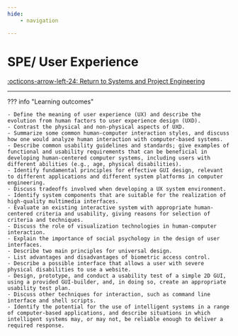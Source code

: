 ```yaml
---
hide:
    - navigation

---
```


# SPE/ User Experience

[:octicons-arrow-left-24: Return to Systems and Project Engineering](/Knowledge-Notebook/System-Project-Engineering/)

---

??? info "Learning outcomes"

    - Define the meaning of user experience (UX) and describe the evolution from human factors to user experience design (UXD).
    - Contrast the physical and non-physical aspects of UXD.
    - Summarize some common human-computer interaction styles, and discuss how one would analyze human interaction with computer-based systems.
    - Describe common usability guidelines and standards; give examples of functional and usability requirements that can be beneficial in developing human-centered computer systems, including users with different abilities (e.g., age, physical disabilities).
    - Identify fundamental principles for effective GUI design, relevant to different applications and different system platforms in computer engineering.
    - Discuss tradeoffs involved when developing a UX system environment.
    - Identify system components that are suitable for the realization of high-quality multimedia interfaces.
    - Evaluate an existing interactive system with appropriate human-centered criteria and usability, giving reasons for selection of criteria and techniques.
    - Discuss the role of visualization technologies in human-computer interaction.
    - Explain the importance of social psychology in the design of user interfaces.
    - Describe two main principles for universal design.
    - List advantages and disadvantages of biometric access control.
    - Describe a possible interface that allows a user with severe physical disabilities to use a website.
    - Design, prototype, and conduct a usability test of a simple 2D GUI, using a provided GUI-builder, and, in doing so, create an appropriate usability test plan.
    - Discuss other techniques for interaction, such as command line interface and shell scripts.
    - Identify the potential for the use of intelligent systems in a range of computer-based applications, and describe situations in which intelligent systems may, or may not, be reliable enough to deliver a required response.
